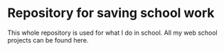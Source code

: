 # Repository for saving school work

This whole repository is used for what I do in school. All my web school projects can be found here.
